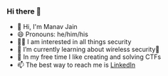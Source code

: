 ### Hi there 👋

<!--
**manavbjain/manavbjain** is a ✨ _special_ ✨ repository because its `README.md` (this file) appears on your GitHub profile.

Here are some ideas to get you started:

- 👋 Hi, I'm Manav
- 😄 Pronouns: he/him/his
- 🔭 I’m currently working on ...
- 🌱 I’m currently learning ...
- 👯 I’m looking to collaborate on ...
- 🤔 I’m looking for help with ...
- 💬 Ask me about ...
- 📫 The best way to reach me is [LinkedIn](https://www.linkedin.com/in/manavbjain/)
- 😄 Pronouns: ...
- ⚡ Fun fact: ...
-->

- 👋 Hi, I'm Manav Jain
- 😄 Pronouns: he/him/his
- 👨‍💻 I am interested in all things security
- 🌱 I’m currently learning about wireless security📡
- 🔭 In my free time I like creating and solving CTFs
- 📫 The best way to reach me is [LinkedIn](https://www.linkedin.com/in/manavbjain/)
